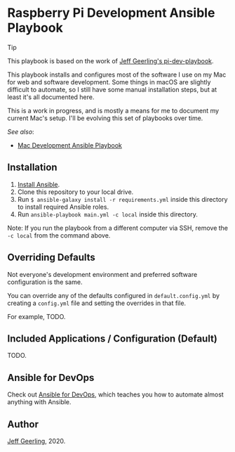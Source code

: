 # Raspberry Pi Development Ansible Playbook

> [!TIP]
> This playbook is based on the work of [Jeff Geerling's pi-dev-playbook](https://github.com/geerlingguy/pi-dev-playbook/).

This playbook installs and configures most of the software I use on my Mac for web and software development. Some things in macOS are slightly difficult to automate, so I still have some manual installation steps, but at least it's all documented here.

This is a work in progress, and is mostly a means for me to document my current Mac's setup. I'll be evolving this set of playbooks over time.

_See also_:

  - [Mac Development Ansible Playbook](https://github.com/geerlingguy/mac-dev-playbook)

## Installation

  1. [Install Ansible](https://docs.ansible.com/ansible/latest/installation_guide/intro_installation.html).
  2. Clone this repository to your local drive.
  3. Run `$ ansible-galaxy install -r requirements.yml` inside this directory to install required Ansible roles.
  4. Run `ansible-playbook main.yml -c local` inside this directory.

Note: If you run the playbook from a different computer via SSH, remove the `-c local` from the command above.

## Overriding Defaults

Not everyone's development environment and preferred software configuration is the same.

You can override any of the defaults configured in `default.config.yml` by creating a `config.yml` file and setting the overrides in that file.

For example, TODO.

## Included Applications / Configuration (Default)

TODO.

## Ansible for DevOps

Check out [Ansible for DevOps](https://www.ansiblefordevops.com), which teaches you how to automate almost anything with Ansible.

## Author

[Jeff Geerling](https://www.jeffgeerling.com), 2020.
